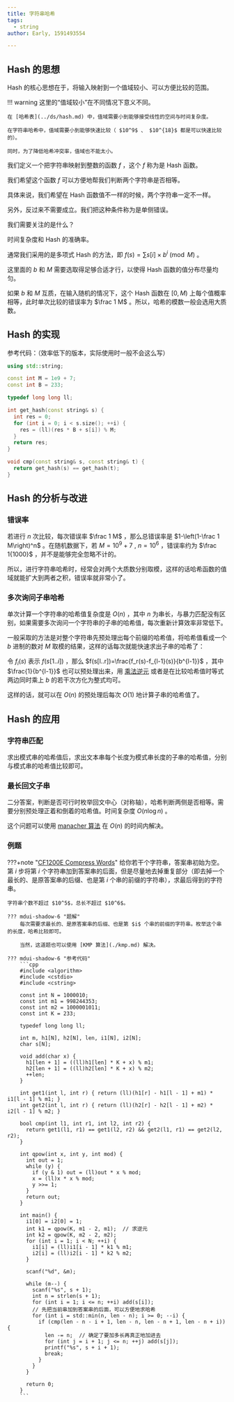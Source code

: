 ```yaml
---
title: 字符串哈希
tags:
  - string
author: Early, 1591493554

---
```


## Hash 的思想

Hash 的核心思想在于，将输入映射到一个值域较小、可以方便比较的范围。

!!! warning
    这里的“值域较小”在不同情况下意义不同。

    在 [哈希表](../ds/hash.md) 中，值域需要小到能够接受线性的空间与时间复杂度。

    在字符串哈希中，值域需要小到能够快速比较（ $10^9$ 、 $10^{18}$ 都是可以快速比较的）。

    同时，为了降低哈希冲突率，值域也不能太小。

我们定义一个把字符串映射到整数的函数 $f$ ，这个 $f$ 称为是 Hash 函数。

我们希望这个函数 $f$ 可以方便地帮我们判断两个字符串是否相等。

具体来说，我们希望在 Hash 函数值不一样的时候，两个字符串一定不一样。

另外，反过来不需要成立。我们把这种条件称为是单侧错误。

我们需要关注的是什么？

时间复杂度和 Hash 的准确率。

通常我们采用的是多项式 Hash 的方法，即 $f(s) = \sum s[i] \times b^i \pmod M$ 。

这里面的 $b$ 和 $M$ 需要选取得足够合适才行，以使得 Hash 函数的值分布尽量均匀。

如果 $b$ 和 $M$ 互质，在输入随机的情况下，这个 Hash 函数在 $[0,M)$ 上每个值概率相等，此时单次比较的错误率为 $\frac 1 M$ 。所以，哈希的模数一般会选用大质数。

## Hash 的实现

参考代码：（效率低下的版本，实际使用时一般不会这么写）

```cpp
using std::string;

const int M = 1e9 + 7;
const int B = 233;

typedef long long ll;

int get_hash(const string& s) {
  int res = 0;
  for (int i = 0; i < s.size(); ++i) {
    res = (ll)(res * B + s[i]) % M;
  }
  return res;
}

void cmp(const string& s, const string& t) {
  return get_hash(s) == get_hash(t);
}
```

## Hash 的分析与改进

### 错误率

若进行 $n$ 次比较，每次错误率 $\frac 1 M$ ，那么总错误率是 $1-\left(1-\frac 1 M\right)^n$ 。在随机数据下，若 $M=10^9 + 7$ , $n=10^6$ ，错误率约为 $\frac 1{1000}$ ，并不是能够完全忽略不计的。

所以，进行字符串哈希时，经常会对两个大质数分别取模，这样的话哈希函数的值域就能扩大到两者之积，错误率就非常小了。

### 多次询问子串哈希

单次计算一个字符串的哈希值复杂度是 $O(n)$ ，其中 $n$ 为串长，与暴力匹配没有区别，如果需要多次询问一个字符串的子串的哈希值，每次重新计算效率非常低下。

一般采取的方法是对整个字符串先预处理出每个前缀的哈希值，将哈希值看成一个 $b$ 进制的数对 $M$ 取模的结果，这样的话每次就能快速求出子串的哈希了：

令 $f_i(s)$ 表示 $f(s[1..i])$ ，那么 $f(s[l..r])=\frac{f_r(s)-f_{l-1}(s)}{b^{l-1}}$ ，其中 $\frac{1}{b^{l-1}}$ 也可以预处理出来，用 [乘法逆元](../math/inverse.md) 或者是在比较哈希值时等式两边同时乘上 $b$ 的若干次方化为整式均可。

这样的话，就可以在 $O(n)$ 的预处理后每次 $O(1)$ 地计算子串的哈希值了。

## Hash 的应用

### 字符串匹配

求出模式串的哈希值后，求出文本串每个长度为模式串长度的子串的哈希值，分别与模式串的哈希值比较即可。

### 最长回文子串

二分答案，判断是否可行时枚举回文中心（对称轴），哈希判断两侧是否相等。需要分别预处理正着和倒着的哈希值。时间复杂度 $O(n\log n)$ 。

这个问题可以使用 [manacher 算法](./manacher.md) 在 $O(n)$ 的时间内解决。

### 例题

???+note "[CF1200E Compress Words](http://codeforces.com/contest/1200/problem/E)"
    给你若干个字符串，答案串初始为空。第 $i$ 步将第 $i$ 个字符串加到答案串的后面，但是尽量地去掉重复部分（即去掉一个最长的、是原答案串的后缀、也是第 $i$ 个串的前缀的字符串），求最后得到的字符串。

    字符串个数不超过 $10^5$，总长不超过 $10^6$。

    ??? mdui-shadow-6 "题解"
        每次需要求最长的、是原答案串的后缀、也是第 $i$ 个串的前缀的字符串。枚举这个串的长度，哈希比较即可。

        当然，这道题也可以使用 [KMP 算法](./kmp.md) 解决。

    ??? mdui-shadow-6 "参考代码"
        ```cpp
        #include <algorithm>
        #include <cstdio>
        #include <cstring>
        
        const int N = 1000010;
        const int m1 = 998244353;
        const int m2 = 1000001011;
        const int K = 233;
        
        typedef long long ll;
        
        int m, h1[N], h2[N], len, i1[N], i2[N];
        char s[N];
        
        void add(char x) {
          h1[len + 1] = ((ll)h1[len] * K + x) % m1;
          h2[len + 1] = ((ll)h2[len] * K + x) % m2;
          ++len;
        }
        
        int get1(int l, int r) { return (ll)(h1[r] - h1[l - 1] + m1) * i1[l - 1] % m1; }
        int get2(int l, int r) { return (ll)(h2[r] - h2[l - 1] + m2) * i2[l - 1] % m2; }
        
        bool cmp(int l1, int r1, int l2, int r2) {
          return get1(l1, r1) == get1(l2, r2) && get2(l1, r1) == get2(l2, r2);
        }
        
        int qpow(int x, int y, int mod) {
          int out = 1;
          while (y) {
            if (y & 1) out = (ll)out * x % mod;
            x = (ll)x * x % mod;
            y >>= 1;
          }
          return out;
        }
        
        int main() {
          i1[0] = i2[0] = 1;
          int k1 = qpow(K, m1 - 2, m1);  // 求逆元
          int k2 = qpow(K, m2 - 2, m2);
          for (int i = 1; i < N; ++i) {
            i1[i] = (ll)i1[i - 1] * k1 % m1;
            i2[i] = (ll)i2[i - 1] * k2 % m2;
          }
        
          scanf("%d", &m);
        
          while (m--) {
            scanf("%s", s + 1);
            int n = strlen(s + 1);
            for (int i = 1; i <= n; ++i) add(s[i]);
            // 先把当前串加到答案串的后面，可以方便地求哈希
            for (int i = std::min(n, len - n); i >= 0; --i) {
              if (cmp(len - n - i + 1, len - n, len - n + 1, len - n + i)) {
                len -= n;  // 确定了要加多长再真正地加进去
                for (int j = i + 1; j <= n; ++j) add(s[j]);
                printf("%s", s + i + 1);
                break;
              }
            }
          }
        
          return 0;
        }
        ```
